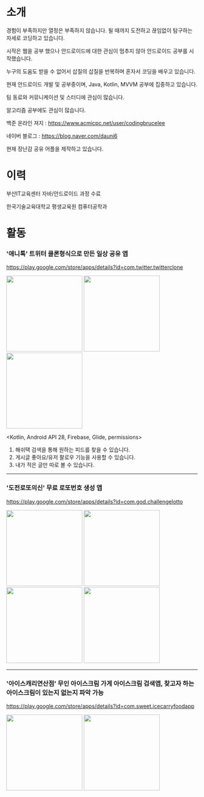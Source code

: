 # 소개
  경험이 부족하지만 열정은 부족하지 않습니다.
  될 때까지 도전하고 끊임없이 탐구하는 자세로 코딩하고 있습니다.
  
  시작은 웹을 공부 했으나 안드로이드에 대한 관심이 멈추지 않아 안드로이드 공부를 시작했습니다.
  
  누구의 도움도 받을 수 없어서 삽질의 삽질을 반복하며 혼자서 코딩을 배우고 있습니다.
  
  현재 안드로이드 개발 및 공부중이며, Java, Kotlin, MVVM 공부에 집중하고 있습니다.
  
  팀 동료와 커뮤니케이션 및 스터디에 관심이 많습니다.
  
  알고리즘 공부에도 관심이 많습니다. 
  
  백준 온라인 져지 : https://www.acmicpc.net/user/codingbrucelee
  
  네이버 블로그 : https://blog.naver.com/dauni6
  
  현재 장난감 공유 어플을 제작하고 있습니다.
  
  
# 이력
  부산IT교육센터 자바/안드로이드 과정 수료
  
  한국기술교육대학교 평생교육원 컴퓨터공학과
  
# 활동

### '애니톡' 트위터 클론형식으로 만든 일상 공유 앱

https://play.google.com/store/apps/details?id=com.twitter.twitterclone

<div>
 <img width="200" src="https://user-images.githubusercontent.com/45280927/87866303-28df1f80-c9bb-11ea-8986-ac4f13e8d4a8.PNG">
  <img width="200" src="https://user-images.githubusercontent.com/45280927/87866307-2b417980-c9bb-11ea-8fb5-d56182f93721.PNG">  
  <img width="200" src="https://user-images.githubusercontent.com/45280927/87866308-2d0b3d00-c9bb-11ea-8a4a-be49a728d0ee.PNG">  
</div>

<Kotlin, Android API 28, Firebase, Glide, permissions>
1. 해쉬택 검색을 통해 원하는 피드를 찾을 수 있습니다.
2. 게시글 좋아요/유저 팔로우 기능을 사용할 수 있습니다.
3. 내가 적은 글만 따로 볼 수 있습니다.

_____

### '도전로또의신' 무료 로또번호 생성 앱

https://play.google.com/store/apps/details?id=com.god.challengelotto
<div>
 <img width="200" src="https://user-images.githubusercontent.com/45280927/87866309-309ec400-c9bb-11ea-82e1-5c3a3bd7f136.PNG">
  <img width="200" src="https://user-images.githubusercontent.com/45280927/87866310-33011e00-c9bb-11ea-977e-c2081edfad0c.PNG">  
  <img width="200" src="https://user-images.githubusercontent.com/45280927/87866311-3399b480-c9bb-11ea-8dff-07d74ed66460.PNG">
   <img width="200" src="https://user-images.githubusercontent.com/45280927/87866312-35637800-c9bb-11ea-9cb3-4beed301b89f.PNG">  
</div>

_____

### '아이스캐리연산점' 무인 아이스크림 가게 아이스크림 검색앱, 찾고자 하는 아이스크림이 있는지 없는지 파악 가능

https://play.google.com/store/apps/details?id=com.sweet.icecarryfoodapp

<div>
 <img width="200" src="https://user-images.githubusercontent.com/45280927/87866314-37c5d200-c9bb-11ea-999f-fbd50fb1bf13.PNG">
  <img width="200" src="https://user-images.githubusercontent.com/45280927/87866316-385e6880-c9bb-11ea-9aa8-1de0e60334de.PNG">  
</div>


